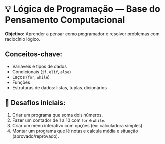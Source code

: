 # 💡 Lógica de Programação — Base do Pensamento Computacional

**Objetivo:** Aprender a pensar como programador e resolver problemas com raciocínio lógico.

## Conceitos-chave:
- Variáveis e tipos de dados
- Condicionais (`if`, `elif`, `else`)
- Laços (`for`, `while`)
- Funções
- Estruturas de dados: listas, tuplas, dicionários

## 🧠 Desafios iniciais:
1. Criar um programa que soma dois números.
2. Fazer um contador de 1 a 10 com `for` e `while`.
3. Criar um menu interativo com opções (ex: calculadora simples).
4. Montar um programa que lê notas e calcula média e situação (aprovado/reprovado).


